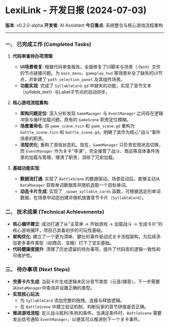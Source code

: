 # LexiLink - 开发日报 (2024-07-03)

**版本**: v0.2.0-alpha
**开发者**: AI Assistant
**今日重点**: 系统整合与核心游戏流程重构

---

### 一、 已完成工作 (Completed Tasks)

1.  **代码审查待办项清理**:
    - **UI场景修复**: 根据代码审查报告，全面修复了UI脚本与场景（.tscn）文件的节点链接问题。为 `main_menu`、`gameplay_hud` 等场景补全了缺失的UI节点，并新建了 `path_selection_panel` 及其组件场景。
    - **功能实现**: 完成了 `SyllableCard.gd` 中缺失的功能，实现了音节文本（syllable_text）与Label子节点的自动同步。

2.  **核心游戏流程重构**:
    - **架构问题定位**: 深入分析发现 `GameManager` 与 `EventManager` 之间存在逻辑冲突与循环加载问题。原有的 `GameScene` 职责定位模糊。
    - **场景重命名**: 将 `game_scene.tscn` 和 `game_scene.gd` 重构为 `battle_scene.tscn` 和 `battle_scene.gd`，明确了其作为核心"战斗"事件场景的职责。
    - **流程优化**: 重构了游戏状态机。现在，`GameManager` 只负责宏观状态切换，而 `EventManager` 作为关卡"导演"，完全接管了战斗、商店等具体事件场景的加载与管理，理清了职责，消除了冗余加载。

3.  **基础功能实现**:
    - **数据流打通**: 实现了 `BattleScene` 的数据驱动。场景启动后，能够主动从 `DataManager` 获取单词数据库并随机选取一个目标单词。
    - **动态卡片生成**: 实现了 `_spawn_syllable_cards` 函数，可根据选定的单词数据，在场景中动态创建并随机放置音节卡片（`SyllableCard`）。

### 二、 技术成果 (Technical Achievements)

- **核心循环建立**: 成功打通了从"主菜单 -> 开始游戏 -> 加载战斗 -> 生成卡片"的核心游戏循环，项目已具备初步的可玩性基础。
- **架构优化**: 建立了一个更为清晰、健壮的事件驱动式关卡流程架构，为后续添加更多事件类型（如商店、宝箱）打下了坚实基础。
- **代码健康度提升**: 清理了历史遗留的待办事项，提升了代码库的逻辑一致性和可维护性。

### 三、 待办事项 (Next Steps)

- **完善卡片生成**: 当前卡片生成逻辑未区分音节类型（元音/辅音）。下一步需要从`DataManager`中查询并设置正确的类型。
- **实现核心玩法**:
    - 为 `SyllableCard` 添加完整的拖拽、连接与释放逻辑。
    - 在 `BattleScene` 中建立验证机制，判断玩家的音节拼接是否正确。
- **推进游戏流程**: 定义战斗胜利/失败的条件。当满足条件时，`BattleScene` 需要发出信号通知 `EventManager`，以便其可以推进到下一个关卡事件。 